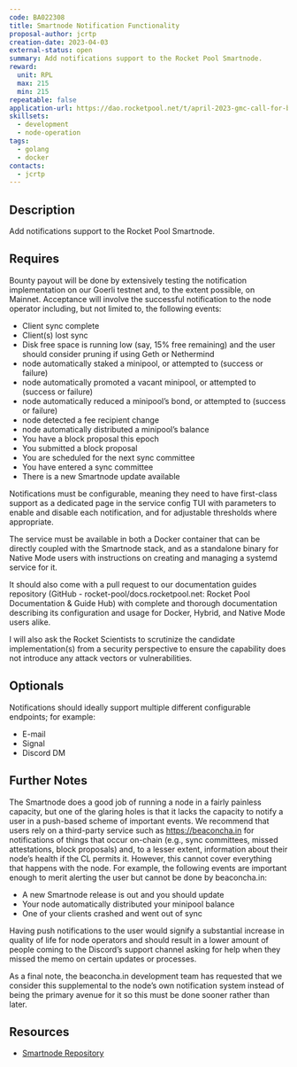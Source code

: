 ```yaml
---
code: BA022308
title: Smartnode Notification Functionality
proposal-author: jcrtp
creation-date: 2023-04-03
external-status: open
summary: Add notifications support to the Rocket Pool Smartnode.
reward:
  unit: RPL
  max: 215
  min: 215
repeatable: false
application-url: https://dao.rocketpool.net/t/april-2023-gmc-call-for-bounty-applications-deadline-is-april-15th/1637/10
skillsets:
  - development
  - node-operation
tags: 
  - golang
  - docker
contacts:
  - jcrtp
---
```


## Description

Add notifications support to the Rocket Pool Smartnode.

## Requires

Bounty payout will be done by extensively testing the notification implementation on our Goerli testnet and, to the extent possible, on Mainnet. Acceptance will involve the successful notification to the node operator including, but not limited to, the following events:

* Client sync complete
* Client(s) lost sync
* Disk free space is running low (say, 15% free remaining) and the user should consider pruning if using Geth or Nethermind
* node automatically staked a minipool, or attempted to (success or failure)
* node automatically promoted a vacant minipool, or attempted to (success or failure)
* node automatically reduced a minipool’s bond, or attempted to (success or failure)
* node detected a fee recipient change
* node automatically distributed a minipool’s balance
* You have a block proposal this epoch
* You submitted a block proposal
* You are scheduled for the next sync committee
* You have entered a sync committee
* There is a new Smartnode update available

Notifications must be configurable, meaning they need to have first-class support as a dedicated page in the service config TUI with parameters to enable and disable each notification, and for adjustable thresholds where appropriate.

The service must be available in both a Docker container that can be directly coupled with the Smartnode stack, and as a standalone binary for Native Mode users with instructions on creating and managing a systemd service for it.

It should also come with a pull request to our documentation guides repository (GitHub - rocket-pool/docs.rocketpool.net: Rocket Pool Documentation & Guide Hub) with complete and thorough documentation describing its configuration and usage for Docker, Hybrid, and Native Mode users alike.

I will also ask the Rocket Scientists to scrutinize the candidate implementation(s) from a security perspective to ensure the capability does not introduce any attack vectors or vulnerabilities.

## Optionals

Notifications should ideally support multiple different configurable endpoints; for example:
* E-mail
* Signal
* Discord DM

## Further Notes

The Smartnode does a good job of running a node in a fairly painless capacity, but one of the glaring holes is that it lacks the capacity to notify a user in a push-based scheme of important events. We recommend that users rely on a third-party service such as https://beaconcha.in for notifications of things that occur on-chain (e.g., sync committees, missed attestations, block proposals) and, to a lesser extent, information about their node’s health if the CL permits it. However, this cannot cover everything that happens with the node. For example, the following events are important enough to merit alerting the user but cannot be done by beaconcha.in:

* A new Smartnode release is out and you should update
* Your node automatically distributed your minipool balance
* One of your clients crashed and went out of sync

Having push notifications to the user would signify a substantial increase in quality of life for node operators and should result in a lower amount of people coming to the Discord’s support channel asking for help when they missed the memo on certain updates or processes.

As a final note, the beaconcha.in development team has requested that we consider this supplemental to the node’s own notification system instead of being the primary avenue for it so this must be done sooner rather than later.

## Resources
* [Smartnode Repository](https://github.com/rocket-pool/smartnode/)